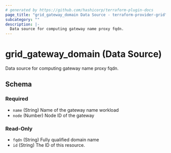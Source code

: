 ```yaml
---
# generated by https://github.com/hashicorp/terraform-plugin-docs
page_title: "grid_gateway_domain Data Source - terraform-provider-grid"
subcategory: ""
description: |-
  Data source for computing gateway name proxy fqdn.
---
```


# grid_gateway_domain (Data Source)

Data source for computing gateway name proxy fqdn.



<!-- schema generated by tfplugindocs -->
## Schema

### Required

- `name` (String) Name of the gateway name workload
- `node` (Number) Node ID of the gateway

### Read-Only

- `fqdn` (String) Fully qualified domain name
- `id` (String) The ID of this resource.
